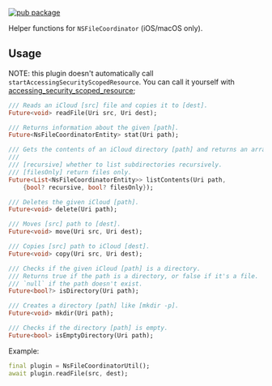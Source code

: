 [![pub package](https://img.shields.io/pub/v/ns_file_coordinator_util.svg)](https://pub.dev/packages/ns_file_coordinator_util)

Helper functions for `NSFileCoordinator` (iOS/macOS only).

## Usage

NOTE: this plugin doesn't automatically call `startAccessingSecurityScopedResource`. You can call it yourself with [accessing_security_scoped_resource](https://pub.dev/packages/accessing_security_scoped_resource);

```dart
/// Reads an iCloud [src] file and copies it to [dest].
Future<void> readFile(Uri src, Uri dest);

/// Returns information about the given [path].
Future<NsFileCoordinatorEntity> stat(Uri path);

/// Gets the contents of an iCloud directory [path] and returns an array of [NsFileCoordinatorEntity].
///
/// [recursive] whether to list subdirectories recursively.
/// [filesOnly] return files only.
Future<List<NsFileCoordinatorEntity>> listContents(Uri path,
    {bool? recursive, bool? filesOnly});

/// Deletes the given iCloud [path].
Future<void> delete(Uri path);

/// Moves [src] path to [dest].
Future<void> move(Uri src, Uri dest);

/// Copies [src] path to iCloud [dest].
Future<void> copy(Uri src, Uri dest);

/// Checks if the given iCloud [path] is a directory.
/// Returns true if the path is a directory, or false if it's a file.
/// `null` if the path doesn't exist.
Future<bool?> isDirectory(Uri path);

/// Creates a directory [path] like [mkdir -p].
Future<void> mkdir(Uri path);

/// Checks if the directory [path] is empty.
Future<bool> isEmptyDirectory(Uri path);
```

Example:

```dart
final plugin = NsFileCoordinatorUtil();
await plugin.readFile(src, dest);
```
